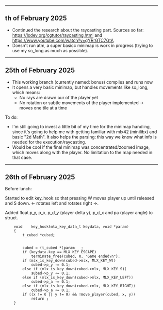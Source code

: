 ----------------
th of February 2025
----------------
- Continued the research about the raycasting part. Sources so far: https://lodev.org/cgtutor/raycasting.html and https://www.youtube.com/watch?v=gYRrGTC7GtA
- Doesn't run atm, a super basicc minimap is work in progress (trying to use my so_long as much as possible).

----------------
25th of February 2025
----------------
- This working branch (currently named: bonus) compiles and runs now
- It opens a very basic minimap, but handles movements like so_long, which means:
    - No rays are drawn our of the player yet
    - No rotation or subtle movements of the player implemented -> moves one tile at a time

To do:
- I'm still going to invest a little bit of my time for the minimap handling, since it's going to help me with getting familiar with mlx42 (minilibx) and
basic "2d Math". It also helps the parsing: this way we know what info is needed for the execution/raycasting.
- Would be cool if the final minimap was concentrated/zoomed image, which moves along with the player. No limitation to the map needed in that case.


----------------
26th of February 2025
----------------
Before lunch:


Started to edit key_hook so that pressing W moves player up until released and S down.
<- rotates left and rotates right ->.

Added float p_y, p_x, p_d_y (player delta y), p_d_x and pa (player angle) to struct.


```
    void	key_hook(mlx_key_data_t keydata, void *param)
    {
    	t_cubed	*cubed;     


	    cubed = (t_cubed *)param   ;
    	if (keydata.key == MLX_KEY_ESCAPE)
		    terminate_free(cubed, 0, "Game ended\n");
    	if (mlx_is_key_down(cubed->mlx, MLX_KEY_W))
	    	cubed->p_y -= 0.1;
    	else if (mlx_is_key_down(cubed->mlx, MLX_KEY_S))
    		subed->p_y += 0.1;
    	else if (mlx_is_key_down(cubed->mlx, MLX_KEY_LEFT))
    		cubed->p_a -= 0.1;
    	else if (mlx_is_key_down(cubed->mlx, MLX_KEY_RIGHT))
    		cubed->p_a += 0.1;
    	if ((x != 0 || y != 0) && !move_player(cubed, x, y))
			return ;
    }
```


